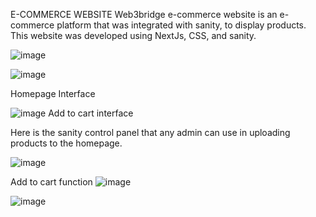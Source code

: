 E-COMMERCE WEBSITE 
Web3bridge e-commerce website is an e-commerce platform that was integrated with sanity, to display products.
This website was developed using NextJs, CSS, and sanity.

![image](https://github.com/Jonsnow-olah/web3bridge-e-commerce/assets/66273186/b1e37348-d99d-48d1-aae6-7b5995a20f34)

![image](https://github.com/Jonsnow-olah/web3bridge-e-commerce/assets/66273186/28f6b7dc-ec98-46ca-b79d-7a4262afc6d6)

Homepage Interface

![image](https://github.com/Jonsnow-olah/web3bridge-e-commerce/assets/66273186/2ad37fd5-93fd-43b5-ba6c-e1a4d02812ca)
Add to cart interface

Here is the sanity control panel that any admin can use in uploading products to the homepage.

![image](https://github.com/Jonsnow-olah/web3bridge-e-commerce/assets/66273186/543d9c8e-2d66-4d0d-987b-16363dcdf0f0)

Add to cart function
![image](https://github.com/Jonsnow-olah/web3bridge-e-commerce/assets/66273186/ec41c385-25ae-4b7b-a58f-afed07bc3437)

![image](https://github.com/Jonsnow-olah/web3bridge-e-commerce/assets/66273186/bdb0a17e-c996-413e-be8f-e801c517323d)


